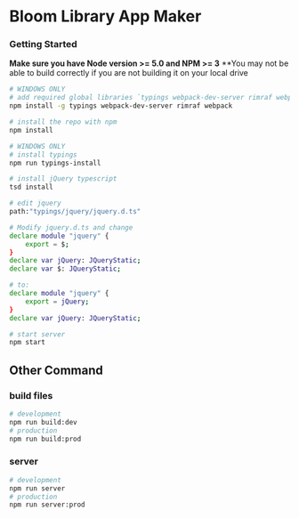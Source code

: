 # Bloom Library App Maker

### Getting Started
**Make sure you have Node version >= 5.0 and NPM >= 3**
**You may not be able to build correctly if you are not building it on your local drive

```bash
# WINDOWS ONLY
# add required global libraries `typings webpack-dev-server rimraf webpack`
npm install -g typings webpack-dev-server rimraf webpack

# install the repo with npm
npm install

# WINDOWS ONLY
# install typings
npm run typings-install

# install jQuery typescript
tsd install

# edit jquery
path:"typings/jquery/jquery.d.ts"

# Modify jquery.d.ts and change
declare module "jquery" {
    export = $;
}
declare var jQuery: JQueryStatic;
declare var $: JQueryStatic;

# to:
declare module "jquery" {
    export = jQuery;
}
declare var jQuery: JQueryStatic;

# start server
npm start
```

## Other Command

### build files
```bash
# development
npm run build:dev
# production
npm run build:prod
```

### server
```bash
# development
npm run server
# production
npm run server:prod
```